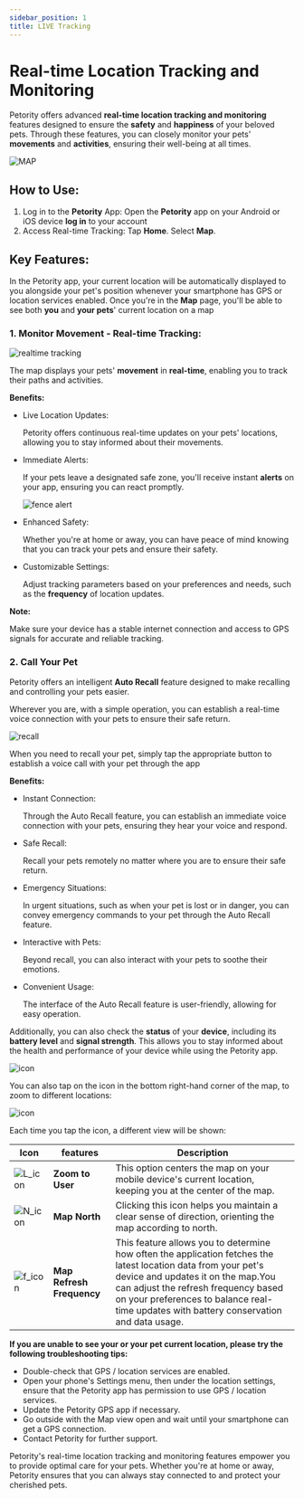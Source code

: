 ```yaml
---
sidebar_position: 1
title: LIVE Tracking
---
```


# Real-time Location Tracking and Monitoring
Petority offers advanced **real-time location tracking and monitoring** features designed to ensure the **safety** and **happiness** of your beloved pets. Through these features, you can closely monitor your pets' **movements** and **activities**, ensuring their well-being at all times.

![MAP](/img/map/Map.jpg)

## How to Use:
1. Log in to the **Petority** App:
    Open the **Petority** app on your Android or iOS device
    **log in** to your account
2. Access Real-time Tracking:
    Tap **Home**.
    Select **Map**.

## Key Features:
In the Petority app, your current location will be automatically displayed to you alongside your pet's position whenever your smartphone has GPS or location services enabled. Once you're in the **Map** page, you'll be able to see both **you** and **your pets**' current location on a map

### 1. Monitor Movement - Real-time Tracking:

![realtime tracking](/img/map/activities.jpg)

The map displays your pets' **movement** in **real-time**, enabling you to track their paths and activities.

**Benefits:**

+ Live Location Updates: 

    Petority offers continuous real-time updates on your pets' locations, allowing you to stay informed about their movements.
+ Immediate Alerts: 

    If your pets leave a designated safe zone, you'll receive instant **alerts** on your app, ensuring you can react promptly.

    ![fence alert](/img/map/Instant-Fence-Alerts.jpg)

+ Enhanced Safety:

    Whether you're at home or away, you can have peace of mind knowing that you can track your pets and ensure their safety.
+ Customizable Settings:

    Adjust tracking parameters based on your preferences and needs, such as the **frequency** of location updates.

**Note:** 

Make sure your device has a stable internet connection and access to GPS signals for accurate and reliable tracking.

### 2. Call Your Pet
Petority offers an intelligent **Auto Recall** feature designed to make recalling and controlling your pets easier.

Wherever you are, with a simple operation, you can establish a real-time voice connection with your pets to ensure their safe return.

![recall](/img/map/Auto-Recall.jpg)

When you need to recall your pet, simply tap the appropriate button to establish a voice call with your pet through the app

**Benefits:**

+ Instant Connection:

    Through the Auto Recall feature, you can establish an immediate voice connection with your pets, ensuring they hear your voice and respond.
+ Safe Recall:

    Recall your pets remotely no matter where you are to ensure their safe return.
+ Emergency Situations:

    In urgent situations, such as when your pet is lost or in danger, you can convey emergency commands to your pet through the Auto Recall feature.
+ Interactive with Pets:

    Beyond recall, you can also interact with your pets to soothe their emotions.
+ Convenient Usage:

    The interface of the Auto Recall feature is user-friendly, allowing for easy operation.

Additionally, you can also check the **status** of your **device**, including its **battery level** and **signal strength**. This allows you to stay informed about the health and performance of your device while using the Petority app.

![icon](/img/map/Status.jpg)

You can also tap on the icon in the bottom right-hand corner of the map, to zoom to different locations:

![icon](/img/logo.svg)

Each time you tap the icon, a different view will be shown:

| Icon      |features | Description |
| ----------- | ----------- |----------- |
| ![L_icon](/img/logo.svg) | **Zoom to User**| This option centers the map on your mobile device's current location, keeping you at the center of the map.|
| ![N_icon](/img/logo.svg) | **Map North**| Clicking this icon helps you maintain a clear sense of direction, orienting the map according to north. |
| ![f_icon](/img/logo.svg) | **Map Refresh Frequency**| This feature allows you to determine how often the application fetches the latest location data from your pet's device and updates it on the map.You can adjust the refresh frequency based on your preferences to balance real-time updates with battery conservation and data usage. |

**If you are unable to see your or your pet current location, please try the following troubleshooting tips:**

+ Double-check that GPS / location services are enabled.
+ Open your phone's Settings menu, then under the location settings, ensure that the Petority app has permission to use GPS / location services.
+ Update the Petority GPS app if necessary.
+ Go outside with the Map view open and wait until your smartphone can get a GPS connection.
+ Contact Petority for further support.

Petority's real-time location tracking and monitoring features empower you to provide optimal care for your pets. Whether you're at home or away, Petority ensures that you can always stay connected to and protect your cherished pets.
